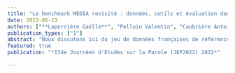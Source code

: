 ```yaml
---
title: "Le benchmark MEDIA revisité : données, outils et évaluation dans un contexte d'apprentissage profond"
date: 2022-06-13
authors: ["**Laperrière Gaëlle**", "Pelloin Valentin", "Caubrière Antoine", "Mdhaffar Salima", "Camelin Nathalin", "Ghannay Sahar", "Jabaian Bassam", "Estève Yannick"]   
publication_types: ["1"]
abstract: "Nous discutons ici du jeu de données françaises de référence MEDIA, créé en 2005 et distribué par ELRA gratuitement pour la recherche académique depuis 2020. Bien que parmi les plus riches et complexes à traiter, ces données sont rarement utilisées au-delà de la communauté scientifique française. Pour en faciliter l'usage dans un contexte d'apprentissage profond, une recette complète a été intégrée à SpeechBrain, une boite à outils logicielle dédiée au traitement de la parole par des approches neuronales, de plus en plus populaire au niveau international. De plus, des corrections ont été apportées aux annotations manuelles, proposées par différents chercheurs ayant régulièrement travaillé sur ces données. Cette nouvelle version du corpus sera intégrée au catalogue de ELRA. Un nouvel ensemble de données jamais utilisées jusqu'à présent, mais collectées durant la création du corpus original, est également décrit. Enfin, nous abordons des considérations liées à l'évaluation de la tâche MEDIA."
featured: true
publication: "*I34e Journées d'Etudes sur la Parole (JEP2022) 2022*"

---
```

